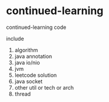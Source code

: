 # continued-learning
continued-learning code

include 
1. algorithm
2. java annotation
3. java io/nio
4. jvm
5. leetcode solution
6. java socket
7. other util or tech or arch
8. thread
